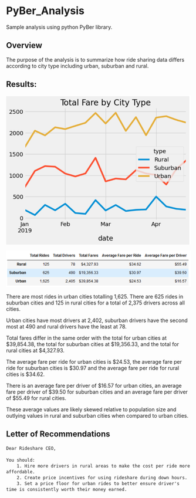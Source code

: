 # PyBer_Analysis
Sample analysis using python PyBer library.

## Overview

The purpose of the analysis is to summarize how ride sharing data differs according
to city type including urban, suburban and rural.

## Results:

![alt text](/analysis/Fig1.png)


![alt text](/analysis/boop.png)

There are most rides in urban cities totalling 1,625. There are 625 rides in suburban cities and 125 in rural cities for a total of 2,375 drivers across all cities.

Urban cities have most drivers at 2,402, suburban drivers have the second most at 490 and rural drivers have the least at 78.

Total fares differ in the same order with the total for urban cities at $39,854.38, the total for suburban cities at $19,356.33, and the total for rural cities at $4,327.93.

The average fare per ride for urban cities is $24.53, the average fare per ride for suburban cities is $30.97 and the average fare per ride for rural cities is $34.62.

There is an average fare per driver of $16.57 for urban cities, an average fare per driver of $39.50 for suburban cities and an average fare per driver of $55.49 for rural cities.

These average values are likely skewed relative to population size and outlying values in rural and suburban cities when compared to urban cities.


## Letter of Recommendations

    Dear Rideshare CEO,

    You should:
        1. Hire more drivers in rural areas to make the cost per ride more affordable.
        2. Create price incentives for using rideshare during down hours.
        3. Set a price floor for urban rides to better ensure driver's time is consistently worth their money earned.
